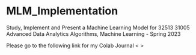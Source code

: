# MLM_Implementation
Study, Implement and Present a Machine  Learning Model for 32513 31005 Advanced Data Analytics Algorithms, Machine Learning - Spring 2023

Please go to the following link for my Colab Journal
< >
